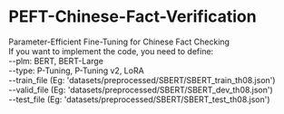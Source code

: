 # PEFT-Chinese-Fact-Verification
Parameter-Efficient Fine-Tuning for Chinese Fact Checking  
If you want to implement the code, you need to define:  
--plm: BERT, BERT-Large  
--type: P-Tuning, P-Tuning v2, LoRA  
--train_file (Eg: 'datasets/preprocessed/SBERT/SBERT_train_th08.json')  
--valid_file (Eg: 'datasets/preprocessed/SBERT/SBERT_dev_th08.json')  
--test_file (Eg: 'datasets/preprocessed/SBERT/SBERT_test_th08.json')
